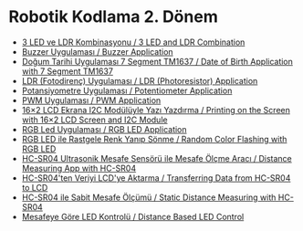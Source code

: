 <!--Height-->
<!--Italic-->
# Robotik Kodlama 2. Dönem

- [3 LED ve LDR Kombinasyonu / 3 LED and LDR Combination](https://github.com/zark0-x/robotik-kodlama-donem-2/tree/main/3%20LED%20and%20LDR%20Combination)
- [Buzzer Uygulaması / Buzzer Application](https://github.com/zark0-x/robotik-kodlama-donem-2/tree/main/Buzzer%20Application/buzzer_code)
- [Doğum Tarihi Uygulaması 7 Segment TM1637 / Date of Birth Application with 7 Segment TM1637](https://github.com/zark0-x/robotik-kodlama-donem-2/tree/main/Date%20of%20Birth%20Application%20with%207%20Segment%20TM1637/seven_segment_tm1637_code)
- [LDR (Fotodirenç) Uygulaması / LDR (Photoresistor) Application](https://github.com/zark0-x/robotik-kodlama-donem-2/tree/main/LDR%20%28Photoresistor%29%20Application)
- [Potansiyometre Uygulaması / Potentiometer Application](https://github.com/zark0-x/robotik-kodlama-donem-2/tree/main/Potentiometer%20Application)
- [PWM Uygulaması / PWM Application](https://github.com/zark0-x/robotik-kodlama-donem-2/tree/main/PWM%20Application)
- [16×2 LCD Ekrana I2C Modülüyle Yazı Yazdırma / Printing on the Screen with 16×2 LCD Screen and I2C Module](https://github.com/zark0-x/robotik-kodlama-donem-2/tree/main/Printing%20on%20the%20Screen%20with%2016%C3%972%20LCD%20Screen%20and%20I2C%20Module/lcd_l2c_code)
- [RGB Led Uygulaması / RGB LED Application](https://github.com/zark0-x/robotik-kodlama-donem-2/tree/main/RGB%20Led%20Application)
- [RGB LED ile Rastgele Renk Yanıp Sönme / Random Color Flashing with RGB LED](https://github.com/zark0-x/robotik-kodlama-donem-2/tree/main/Random%20Color%20Flashing%20Application%20with%20RGB%20LED)
- [HC-SR04 Ultrasonik Mesafe Sensörü ile Mesafe Ölçme Aracı / Distance Measuring App with HC-SR04](https://github.com/zark0-x/robotik-kodlama-donem-2/tree/main/Distance%20Measuring%20App/distance_measuring_app)
- [HC-SR04'ten Veriyi LCD'ye Aktarma / Transferring Data from HC-SR04 to LCD](https://github.com/zark0-x/robotik-kodlama-donem-2/tree/main/Distance%20Sensor%20Display/distance_sensor_display)
- [HC-SR04 ile Sabit Mesafe Ölçümü / Static Distance Measuring with HC-SR04](https://github.com/zark0-x/robotik-kodlama-donem-2/tree/main/Static%20Distance%20Sensor/static_distance_sensor)
- [Mesafeye Göre LED Kontrolü / Distance Based LED Control](https://github.com/zark0-x/robotik-kodlama-donem-2/tree/main/Distance%20Based%20Led%20Control/distance_based_led_control)
